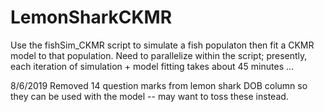 # LemonSharkCKMR
Use the fishSim_CKMR script to simulate a fish populaton then fit a CKMR model to that population.
Need to parallelize within the script; presently, each iteration of simulation + model fitting takes about 45 minutes ... 

8/6/2019
Removed 14 question marks from lemon shark DOB column so they can be used with the model -- may want to toss these instead.